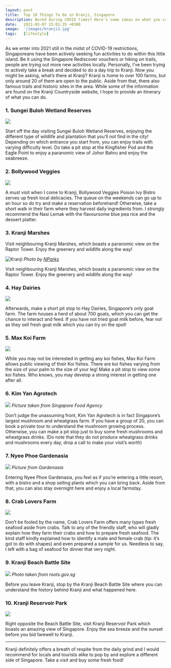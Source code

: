 ```yaml
---
layout: post
title:  Top 10 Things To Do in Kranji, Singapore                 
description: Bored during COVID times? Here's some ideas on what you can do in Singapore...
date:   2021-03-07 15:01:35 +0300
image:  '/images/kranji1.jpg'
tags:   [lifestyle]
---
```

As we enter into 2021 still in the midst of COVID-19 restrictions, Singaporeans have been actively seeking fun activities to do within this little island. Be it using the Singapore Rediscover vouchers or hiking on trails, people are trying out more new activities locally. 
Personally, I’ve been trying to actively take a break and decided to do a day trip to Kranji. Now you might be asking, what’s there at Kranji?
Kranji is home to over 100 farms, but only around 20 of them are open to the public. Aside from that, there also famous trails and historic sites in the area. While some of the information are found on the Kranji Countryside website, I hope to provide an itinerary of what you can do.

### 1. Sungei Buloh Wetland Reserves
*![](images/kranji1.jpg)*

Start off the day visiting Sungei Buloh Wetland Reserves, enjoying the different type of wildlife and plantation that you’ll not find in the city! Depending on which entrance you start from, you can enjoy trails with varying difficulty level. Do take a pit stop at the Kingfisher Pod and the Eagle Point to enjoy a paranomic view of Johor Bahru and enjoy the seabreeze.

### 2. Bollywood Veggies
*![](images/kranji2.jpg)*

A must visit when I come to Kranji, Bollywood Veggies Poison Ivy Bistro serves up fresh local delicacies. The queue on the weekends can go up to an hour so do try and make a reservation beforehand! Otherwise, take a short walk in their farm where they harvest daily ingredients from. I strongly recommend the Nasi Lemak with the flavoursome blue pea rice and the dessert platter.

### 3. Kranji Marshes

Visit neighbouring Kranji Marshes, which boasts a paranomic view on the Raptor Tower. Enjoy the greenery and wildlife along the way!

![Kranji]({{site.baseurl}}/images/kranji3.jpg)
*Photo by [NParks](https://www.nparks.gov.sg/-/media/nparks-real-content/gardens-parks-and-nature/parks-and-nature-reserve/sungei-buloh/pic2-km.jpg)*

Visit neighbouring Kranji Marshes, which boasts a paranomic view on the Raptor Tower. Enjoy the greenery and wildlife along the way!

### 4. Hay Dairies
*![](images/kranji4.jpg)*

Afterwards, make a short pit stop to Hay Dairies, Singapore’s only goat farm. The farm houses a herd of about 700 goats, which you can get the chance to interact and feed. If you have not tried goat milk before, fear not as they sell fresh goat milk which you can try on the spot!

### 5. Max Koi Farm
*![](images/kranji5.jpg)*

While you may not be interested in getting any koi fishes, Max Koi Farm allows public viewing of their Koi fishes. There are koi fishes varying from the size of your palm to the size of your leg! Make a pit stop to view some koi fishes. Who knows, you may develop a strong interest in getting one after all.

### 6. Kim Yan Agrotech
![]({{site.baseurl}}/images/kranji6.jpg)
*Picture taken from Singapore Food Agency*

Don’t judge the unassuming front, Kim Yan Agrotech is in fact Singapore’s largest mushroom and wheatgrass farm. If you have a group of 20, you can book a private tour to understand the mushroom growing process. Otherwise, you can make a pit stop just to buy some fresh mushrooms and wheatgrass drinks. (Do note that they do not produce wheatgrass drinks and mushrooms every day, drop a call to make your visit’s worth)

### 7. Nyee Phoe Gardenasia
![]({{site.baseurl}}/images/kranji7.jpg)
*Picture from Gardenasia* 

Entering Nyee Phoe Gardenasia, you feel as if you’re entering a little resort, with a bistro and a shop selling plants which you can bring back. Aside from that, you can also stay overnight here and enjoy a local farmstay.

### 8. Crab Lovers Farm 
![]({{site.baseurl}}/images/kranji8.jpg)

Don’t be fooled by the name, Crab Lovers Farm offers many types fresh seafood aside from crabs. Talk to any of the friendly staff, who will gladly explain how they farm their crabs and how to prepare fresh seafood. The kind staff kindly explained how to identify a male and female crab (tip: it’s got to do with shapes) and even prepared a sample for us. Needless to say, I left with a bag of seafood for dinner that very night.

### 9. Kranji Beach Battle Site
![]({{site.baseurl}}/images/kranji9.png)
*Photo taken from roots.gov.sg*

Before you leave Kranji, stop by the Kranji Beach Battle Site where you can understand the history behind Kranji and what happened here.

### 10. Kranji Reservoir Park
![]({{site.baseurl}}/images/kranji10.jpg)

Right opposite the Beach Battle Site, visit Kranji Reservoir Park which boasts an amazing view of Singapore. Enjoy the sea breeze and the sunset before you bid farewell to Kranji.

<hr  /> 

Kranji definitely offers a breath of respite from the daily grind and I would recommend for locals and tourists alike to pop by and explore a different side of Singapore. Take a visit and buy some fresh food!
